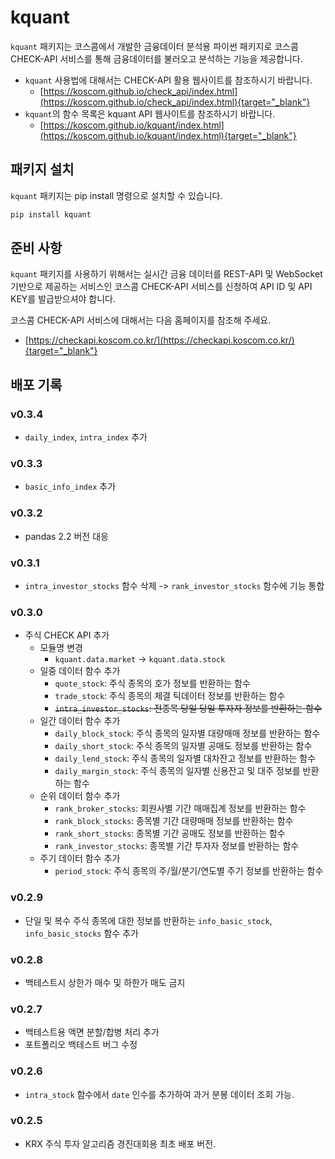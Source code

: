 # kquant

`kquant` 패키지는 코스콤에서 개발한 금융데이터 분석용 파이썬 패키지로 코스콤 CHECK-API 서비스를 통해 금융데이터를 불러오고 분석하는 기능을 제공합니다.

- `kquant` 사용법에 대해서는 CHECK-API 활용 웹사이트를 참조하시기 바랍니다.
    - [https://koscom.github.io/check_api/index.html](https://koscom.github.io/check_api/index.html){target="_blank"}
- `kquant`의 함수 목록은 kquant API 웹사이트를 참조하시기 바랍니다.
    - [https://koscom.github.io/kquant/index.html](https://koscom.github.io/kquant/index.html){target="_blank"}


## 패키지 설치

`kquant` 패키지는 pip install 명령으로 설치할 수 있습니다.

```bash
pip install kquant
```

## 준비 사항

`kquant` 패키지를 사용하기 위해서는 실시간 금융 데이터를 REST-API 및 WebSocket 기반으로 제공하는 서비스인
코스콤 CHECK-API 서비스를 신청하여 API ID 및 API KEY를 발급받으셔야 합니다.

코스콤 CHECK-API 서비스에 대해서는 다음 홈페이지를 참조해 주세요.

- [https://checkapi.koscom.co.kr/](https://checkapi.koscom.co.kr/){target="_blank"}


## 배포 기록

### v0.3.4

  - `daily_index`, `intra_index` 추가


### v0.3.3

  - `basic_info_index` 추가


### v0.3.2

- pandas 2.2 버전 대응


### v0.3.1

- `intra_investor_stocks` 함수 삭제 -> `rank_investor_stocks` 함수에 기능 통합


### v0.3.0

- 주식 CHECK API 추가
  - 모듈명 변경
    - `kquant.data.market` -> `kquant.data.stock`
  - 일중 데이터 함수 추가
    - `quote_stock`:	주식 종목의 호가 정보를 반환하는 함수
    - `trade_stock`:	주식 종목의 체결 틱데이터 정보를 반환하는 함수
    - ~~`intra_investor_stocks`:	전종목 당일 당일 투자자 정보를 반환하는 함수~~
  - 일간 데이터 함수 추가
    - `daily_block_stock`:	주식 종목의 일자별 대량매매 정보를 반환하는 함수
    - `daily_short_stock`:	주식 종목의 일자별 공매도 정보를 반환하는 함수
    - `daily_lend_stock`:	주식 종목의 일자별 대차잔고 정보를 반환하는 함수
    - `daily_margin_stock`:	주식 종목의 일자별 신용잔고 및 대주 정보를 반환하는 함수
  - 순위 데이터 함수 추가
    - `rank_broker_stocks`:	회원사별 기간 매매집계 정보를 반환하는 함수
    - `rank_block_stocks`:	종목별 기간 대량매매 정보를 반환하는 함수
    - `rank_short_stocks`:	종목별 기간 공매도 정보를 반환하는 함수
    - `rank_investor_stocks`:	종목별 기간 투자자 정보를 반환하는 함수
  - 주기 데이터 함수 추가
    - `period_stock`:	주식 종목의 주/월/분기/연도별 주기 정보를 반환하는 함수

### v0.2.9

- 단일 및 복수 주식 종목에 대한 정보를 반환하는 `info_basic_stock`, `info_basic_stocks` 함수 추가

### v0.2.8

- 백테스트시 상한가 매수 및 하한가 매도 금지

### v0.2.7

- 백테스트용 액면 분할/합병 처리 추가
- 포트폴리오 백테스트 버그 수정

### v0.2.6

- `intra_stock` 함수에서 `date` 인수를 추가하여 과거 분봉 데이터 조회 가능.

### v0.2.5

- KRX 주식 투자 알고리즘 경진대회용 최초 배포 버전.

